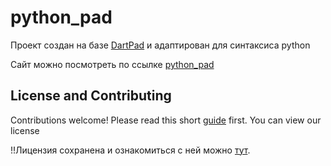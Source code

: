 # python_pad

Проект создан на базе [DartPad](https://github.com/dart-lang/dart-pad) и 
 адаптирован для синтаксиса python

Сайт можно посмотреть по ссылке [python_pad](https://pen-lab.github.io/python-pad/index.html)


## **License and Contributing**

Contributions welcome! Please read this short
[guide](https://github.com/dart-lang/dart-pad/blob/master/CONTRIBUTING.md)
first. You can view our license


!!Лицензия сохранена и ознакомиться с ней можно [тут](https://github.com/dart-lang/dart-pad/blob/master/LICENSE).


